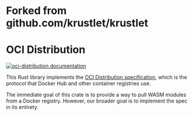 # Forked from github.com/krustlet/krustlet

# OCI Distribution

[![oci-distribution documentation](https://docs.rs/oci-distribution/badge.svg)](https://docs.rs/oci-distribution)

This Rust library implements the
[OCI Distribution specification](https://github.com/opencontainers/distribution-spec/blob/master/spec.md),
which is the protocol that Docker Hub and other container registries use.

The immediate goal of this crate is to provide a way to pull WASM modules from
a Docker registry. However, our broader goal is to implement the spec in its
entirety.
